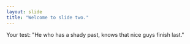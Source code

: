 ```yaml
---
layout: slide
title: "Welcome to slide two."
---
```

Your test: "He who has a shady past, knows that nice guys finish last."
